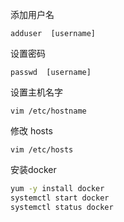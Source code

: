 添加用户名  

```shell
adduser  [username] 
```

设置密码

``` shell
passwd  [username]
```

设置主机名字  

```shell
vim /etc/hostname
```

修改 hosts

```shell
vim /etc/hosts
```

安装docker

```bash
yum -y install docker
systemctl start docker
systemctl status docker
```

